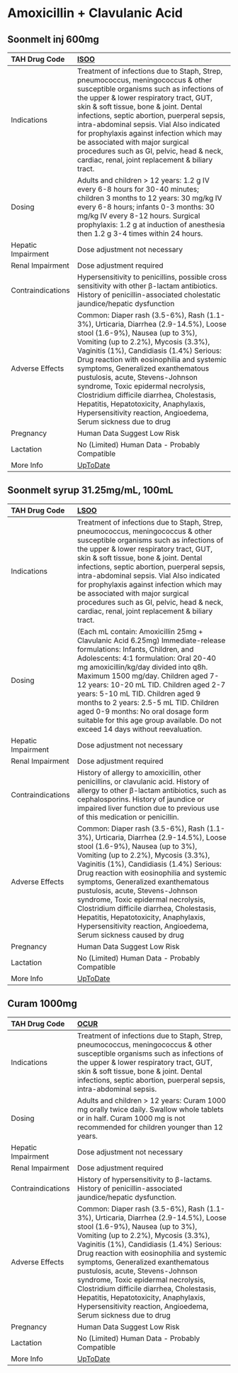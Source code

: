# Amoxicillin + Clavulanic Acid

## Soonmelt inj 600mg

| TAH Drug Code      | [ISOO](https://www.tahsda.org.tw/drugs/hissearch.php?drug_code=ISOO)                                                                                                                                                                                                                                                                                                                                                                                                                                                       |
|:-------------------|:---------------------------------------------------------------------------------------------------------------------------------------------------------------------------------------------------------------------------------------------------------------------------------------------------------------------------------------------------------------------------------------------------------------------------------------------------------------------------------------------------------------------------|
| Indications        | Treatment of infections due to Staph, Strep, pneumococcus, meningococcus & other susceptible organisms such as infections of the upper & lower respiratory tract, GUT, skin & soft tissue, bone & joint. Dental infections, septic abortion, puerperal sepsis, intra-abdominal sepsis. Vial Also indicated for prophylaxis against infection which may be associated with major surgical procedures such as GI, pelvic, head & neck, cardiac, renal, joint replacement & biliary tract.                                    |
| Dosing             | Adults and children > 12 years: 1.2 g IV every 6-8 hours for 30-40 minutes; children 3 months to 12 years: 30 mg/kg IV every 6-8 hours; infants 0-3 months: 30 mg/kg IV every 8-12 hours. Surgical prophylaxis: 1.2 g at induction of anesthesia then 1.2 g 3-4 times within 24 hours.                                                                                                                                                                                                                                     |
| Hepatic Impairment | Dose adjustment not necessary                                                                                                                                                                                                                                                                                                                                                                                                                                                                                              |
| Renal Impairment   | Dose adjustment required                                                                                                                                                                                                                                                                                                                                                                                                                                                                                                   |
| Contraindications  | Hypersensitivity to penicillins, possible cross sensitivity with other β-lactam antibiotics. History of penicillin-associated cholestatic jaundice/hepatic dysfunction                                                                                                                                                                                                                                                                                                                                                     |
| Adverse Effects    | Common: Diaper rash (3.5-6%), Rash (1.1-3%), Urticaria, Diarrhea (2.9-14.5%), Loose stool (1.6-9%), Nausea (up to 3%), Vomiting (up to 2.2%), Mycosis (3.3%), Vaginitis (1%), Candidiasis (1.4%) Serious: Drug reaction with eosinophilia and systemic symptoms, Generalized exanthematous pustulosis, acute, Stevens-Johnson syndrome, Toxic epidermal necrolysis, Clostridium difficile diarrhea, Cholestasis, Hepatitis, Hepatotoxicity, Anaphylaxis, Hypersensitivity reaction, Angioedema, Serum sickness due to drug |
| Pregnancy          | Human Data Suggest Low Risk                                                                                                                                                                                                                                                                                                                                                                                                                                                                                                |
| Lactation          | No (Limited) Human Data - Probably Compatible                                                                                                                                                                                                                                                                                                                                                                                                                                                                              |
| More Info          | [UpToDate](https://www.uptodate.com/contents/amoxicillin-and-clavulanic-acid-drug-information)                                                                                                                                                                                                                                                                                                                                                                                                                             |

## Soonmelt syrup 31.25mg/mL, 100mL

| TAH Drug Code      | [LSOO](https://www.tahsda.org.tw/drugs/hissearch.php?drug_code=LSOO)                                                                                                                                                                                                                                                                                                                                                                                                                                                          |
|:-------------------|:------------------------------------------------------------------------------------------------------------------------------------------------------------------------------------------------------------------------------------------------------------------------------------------------------------------------------------------------------------------------------------------------------------------------------------------------------------------------------------------------------------------------------|
| Indications        | Treatment of infections due to Staph, Strep, pneumococcus, meningococcus & other susceptible organisms such as infections of the upper & lower respiratory tract, GUT, skin & soft tissue, bone & joint. Dental infections, septic abortion, puerperal sepsis, intra-abdominal sepsis. Vial Also indicated for prophylaxis against infection which may be associated with major surgical procedures such as GI, pelvic, head & neck, cardiac, renal, joint replacement & biliary tract.                                       |
| Dosing             | (Each mL contain: Amoxicillin 25mg + Clavulanic Acid 6.25mg) Immediate-release formulations: Infants, Children, and Adolescents: 4:1 formulation: Oral 20-40 mg amoxicillin/kg/day divided into q8h. Maximum 1500 mg/day. Children aged 7-12 years: 10-20 mL TID. Children aged 2-7 years: 5-10 mL TID. Children aged 9 months to 2 years: 2.5-5 mL TID. Children aged 0-9 months: No oral dosage form suitable for this age group available. Do not exceed 14 days without reevaluation.                                     |
| Hepatic Impairment | Dose adjustment not necessary                                                                                                                                                                                                                                                                                                                                                                                                                                                                                                 |
| Renal Impairment   | Dose adjustment required                                                                                                                                                                                                                                                                                                                                                                                                                                                                                                      |
| Contraindications  | History of allergy to amoxicillin, other penicillins, or clavulanic acid. History of allergy to other β-lactam antibiotics, such as cephalosporins. History of jaundice or impaired liver function due to previous use of this medication or penicillin.                                                                                                                                                                                                                                                                      |
| Adverse Effects    | Common: Diaper rash (3.5-6%), Rash (1.1-3%), Urticaria, Diarrhea (2.9-14.5%), Loose stool (1.6-9%), Nausea (up to 3%), Vomiting (up to 2.2%), Mycosis (3.3%), Vaginitis (1%), Candidiasis (1.4%) Serious: Drug reaction with eosinophilia and systemic symptoms, Generalized exanthematous pustulosis, acute, Stevens-Johnson syndrome, Toxic epidermal necrolysis, Clostridium difficile diarrhea, Cholestasis, Hepatitis, Hepatotoxicity, Anaphylaxis, Hypersensitivity reaction, Angioedema, Serum sickness caused by drug |
| Pregnancy          | Human Data Suggest Low Risk                                                                                                                                                                                                                                                                                                                                                                                                                                                                                                   |
| Lactation          | No (Limited) Human Data - Probably Compatible                                                                                                                                                                                                                                                                                                                                                                                                                                                                                 |
| More Info          | [UpToDate](https://www.uptodate.com/contents/amoxicillin-and-clavulanic-acid-drug-information)                                                                                                                                                                                                                                                                                                                                                                                                                                |

## Curam 1000mg

| TAH Drug Code      | [OCUR](https://www.tahsda.org.tw/drugs/hissearch.php?drug_code=OCUR)                                                                                                                                                                                                                                                                                                                                                                                                                                                       |
|:-------------------|:---------------------------------------------------------------------------------------------------------------------------------------------------------------------------------------------------------------------------------------------------------------------------------------------------------------------------------------------------------------------------------------------------------------------------------------------------------------------------------------------------------------------------|
| Indications        | Treatment of infections due to Staph, Strep, pneumococcus, meningococcus & other susceptible organisms such as infections of the upper & lower respiratory tract, GUT, skin & soft tissue, bone & joint. Dental infections, septic abortion, puerperal sepsis, intra-abdominal sepsis.                                                                                                                                                                                                                                     |
| Dosing             | Adults and children > 12 years: Curam 1000 mg orally twice daily. Swallow whole tablets or in half. Curam 1000 mg is not recommended for children younger than 12 years.                                                                                                                                                                                                                                                                                                                                                   |
| Hepatic Impairment | Dose adjustment not necessary                                                                                                                                                                                                                                                                                                                                                                                                                                                                                              |
| Renal Impairment   | Dose adjustment required                                                                                                                                                                                                                                                                                                                                                                                                                                                                                                   |
| Contraindications  | History of hypersensitivity to β-lactams. History of penicillin-associated jaundice/hepatic dysfunction.                                                                                                                                                                                                                                                                                                                                                                                                                   |
| Adverse Effects    | Common: Diaper rash (3.5-6%), Rash (1.1-3%), Urticaria, Diarrhea (2.9-14.5%), Loose stool (1.6-9%), Nausea (up to 3%), Vomiting (up to 2.2%), Mycosis (3.3%), Vaginitis (1%), Candidiasis (1.4%) Serious: Drug reaction with eosinophilia and systemic symptoms, Generalized exanthematous pustulosis, acute, Stevens-Johnson syndrome, Toxic epidermal necrolysis, Clostridium difficile diarrhea, Cholestasis, Hepatitis, Hepatotoxicity, Anaphylaxis, Hypersensitivity reaction, Angioedema, Serum sickness due to drug |
| Pregnancy          | Human Data Suggest Low Risk                                                                                                                                                                                                                                                                                                                                                                                                                                                                                                |
| Lactation          | No (Limited) Human Data - Probably Compatible                                                                                                                                                                                                                                                                                                                                                                                                                                                                              |
| More Info          | [UpToDate](https://www.uptodate.com/contents/amoxicillin-and-clavulanic-acid-drug-information)                                                                                                                                                                                                                                                                                                                                                                                                                             |


